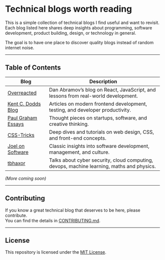 # Technical blogs worth reading

This is a simple collection of technical blogs I find useful and want to revisit.  
Each blog listed here shares deep insights about programming, software development, product building, design, or technology in general.

The goal is to have one place to discover quality blogs instead of random internet noise.

---

## Table of Contents

| Blog | Description |
|------------|-------------|
| [Overreacted](https://overreacted.io/) | Dan Abramov’s blog on React, JavaScript, and lessons from real-world development. |
| [Kent C. Dodds Blog](https://kentcdodds.com/blog) | Articles on modern frontend development, testing, and developer productivity. |
| [Paul Graham Essays](http://paulgraham.com/articles.html) | Thought pieces on startups, software, and creative thinking. |
| [CSS-Tricks](https://css-tricks.com/) | Deep dives and tutorials on web design, CSS, and front-end concepts. |
| [Joel on Software](https://www.joelonsoftware.com/) | Classic insights into software development, management, and culture. |
| [tbhaxor](https://tbhaxor.com/) | Talks about cyber security, cloud computing, devops, machine learning, maths and physics. |

*(More coming soon)*

---

## Contributing

If you know a great technical blog that deserves to be here, please contribute.  
You can find the details in [CONTRIBUTING.md](CONTRIBUTING.md).

---

## License

This repository is licensed under the [MIT License](LICENSE).

